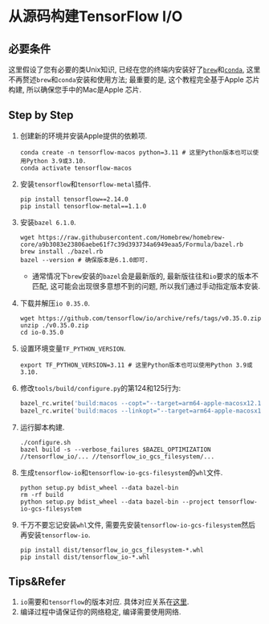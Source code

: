 # 从源码构建TensorFlow I/O

## 必要条件

这里假设了您有必要的类Unix知识, 已经在您的终端内安装好了[`brew`](https://brew.sh)和[`conda`](https://github.com/conda-forge/miniforge), 这里不再赘述`brew`和`conda`安装和使用方法; 最重要的是, 这个教程完全基于Apple 芯片构建, 所以确保您手中的Mac是Apple 芯片.

## Step by Step

1. 创建新的环境并安装Apple提供的依赖项.

   ```shell
   conda create -n tensorflow-macos python=3.11 # 这里Python版本也可以使用Python 3.9或3.10.
   conda activate tensorflow-macos
   ```

2. 安装`tensorflow`和`tensorflow-metal`插件.

   ```shell
   pip install tensorflow==2.14.0
   pip install tensorflow-metal==1.1.0
   ```

3. 安装`bazel 6.1.0`.

   ```shell
   wget https://raw.githubusercontent.com/Homebrew/homebrew-core/a9b3083e23806aebe61f7c39d393734a6949eaa5/Formula/bazel.rb
   brew install ./bazel.rb
   bazel --version # 确保版本是6.1.0即可.
   ```

   * 通常情况下`brew`安装的`bazel`会是最新版的, 最新版往往和`io`要求的版本不匹配, 这可能会出现很多意想不到的问题, 所以我们通过手动指定版本安装.

4. 下载并解压`io 0.35.0`.

   ```shell
   wget https://github.com/tensorflow/io/archive/refs/tags/v0.35.0.zip
   unzip ./v0.35.0.zip
   cd io-0.35.0
   ```

5. 设置环境变量`TF_PYTHON_VERSION`.

   ```shell
   export TF_PYTHON_VERSION=3.11 # 这里Python版本也可以使用Python 3.9或3.10.
   ```

6. 修改`tools/build/configure.py`的第124和125行为:

   ```python
   bazel_rc.write('build:macos --copt="--target=arm64-apple-macosx12.1"\n')
   bazel_rc.write('build:macos --linkopt="--target=arm64-apple-macosx12.1"\n')
   ```

7. 运行脚本构建.

   ```shell
   ./configure.sh
   bazel build -s --verbose_failures $BAZEL_OPTIMIZATION //tensorflow_io/... //tensorflow_io_gcs_filesystem/...
   ```

8. 生成`tensorflow-io`和`tensorflow-io-gcs-filesystem`的`whl`文件.

   ```shell
   python setup.py bdist_wheel --data bazel-bin
   rm -rf build
   python setup.py bdist_wheel --data bazel-bin --project tensorflow-io-gcs-filesystem
   ```

9. 千万不要忘记安装`whl`文件, 需要先安装`tensorflow-io-gcs-filesystem`然后再安装`tensorflow-io`.

   ```shell
   pip install dist/tensorflow_io_gcs_filesystem-*.whl
   pip install dist/tensorflow_io-*.whl
   ```

## Tips&Refer

1. `io`需要和`tensorflow`的版本对应. 具体对应关系在[这里](https://github.com/tensorflow/io/blob/master/README.md#tensorflow-version-compatibility).
2. 编译过程中请保证你的网络稳定, 编译需要使用网络.
